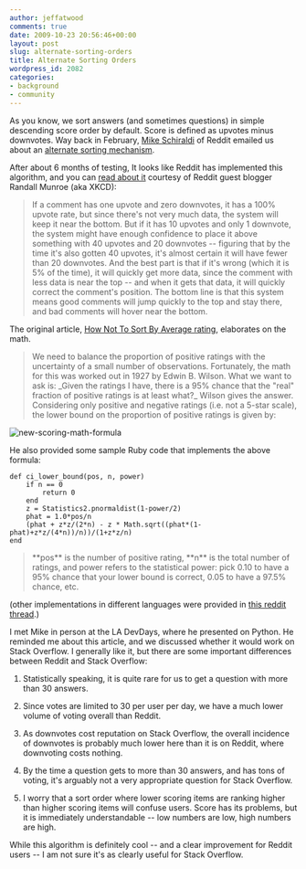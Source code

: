 ```yaml
---
author: jeffatwood
comments: true
date: 2009-10-23 20:56:46+00:00
layout: post
slug: alternate-sorting-orders
title: Alternate Sorting Orders
wordpress_id: 2082
categories:
- background
- community
---
```



As you know, we sort answers (and sometimes questions) in simple descending score order by default. Score is defined as upvotes minus downvotes. Way back in February, [Mike Schiraldi](http://stackoverflow.com/users/7598/raldi) of Reddit emailed us about an [alternate sorting mechanism](http://www.evanmiller.org/how-not-to-sort-by-average-rating.html).



After about 6 months of testing, It looks like Reddit has implemented this algorithm, and you can [read about it](http://blog.reddit.com/2009/10/reddits-new-comment-sorting-system.html) courtesy of Reddit guest blogger Randall Munroe (aka XKCD):





<blockquote>
If a comment has one upvote and zero downvotes, it has a 100% upvote rate, but since there's not very much data, the system will keep it near the bottom. But if it has 10 upvotes and only 1 downvote, the system might have enough confidence to place it above something with 40 upvotes and 20 downvotes -- figuring that by the time it's also gotten 40 upvotes, it's almost certain it will have fewer than 20 downvotes. And the best part is that if it's wrong (which it is 5% of the time), it will quickly get more data, since the comment with less data is near the top -- and when it gets that data, it will quickly correct the comment's position. The bottom line is that this system means good comments will jump quickly to the top and stay there, and bad comments will hover near the bottom.
</blockquote>





The original article, [How Not To Sort By Average rating](http://www.evanmiller.org/how-not-to-sort-by-average-rating.html), elaborates on the math.





<blockquote>
We need to balance the proportion of positive ratings with the uncertainty of a small number of observations. Fortunately, the math for this was worked out in 1927 by Edwin B. Wilson. What we want to ask is: _Given the ratings I have, there is a 95% chance that the "real" fraction of positive ratings is at least what?_ Wilson gives the answer. Considering only positive and negative ratings (i.e. not a 5-star scale), the lower bound on the proportion of positive ratings is given by:
</blockquote>





![new-scoring-math-formula](http://blog.stackoverflow.com/wp-content/uploads/new-scoring-math-formula1.png)



He also provided some sample Ruby code that implements the above formula:

    
    
    def ci_lower_bound(pos, n, power)
        if n == 0
            return 0
        end
        z = Statistics2.pnormaldist(1-power/2)
        phat = 1.0*pos/n
        (phat + z*z/(2*n) - z * Math.sqrt((phat*(1-phat)+z*z/(4*n))/n))/(1+z*z/n)
    end
    







<blockquote>
**pos** is the number of positive rating, **n** is the total number of ratings, and power refers to the statistical power: pick 0.10 to have a 95% chance that your lower bound is correct, 0.05 to have a 97.5% chance, etc.
</blockquote>





(other implementations in different languages were provided in [this reddit thread](http://www.reddit.com/r/programming/comments/7ww4d/how_not_to_sort_by_average_rating/).)



I met Mike in person at the LA DevDays, where he presented on Python. He reminded me about this article, and we discussed whether it would work on Stack Overflow. I generally like it, but there are some important differences between Reddit and Stack Overflow:







  1. Statistically speaking, it is quite rare for us to get a question with more than 30 answers.

  2. Since votes are limited to 30 per user per day, we have a much lower volume of voting overall than Reddit.

  3. As downvotes cost reputation on Stack Overflow, the overall incidence of downvotes is probably much lower here than it is on Reddit, where downvoting costs nothing.

  4. By the time a question gets to more than 30 answers, and has tons of voting, it's arguably not a very appropriate question for Stack Overflow.

  5. I worry that a sort order where lower scoring items are ranking higher than higher scoring items will confuse users. Score has its problems, but it is immediately understandable -- low numbers are low, high numbers are high.




While this algorithm is definitely cool -- and a clear improvement for Reddit users -- I am not sure it's as clearly useful for Stack Overflow.

